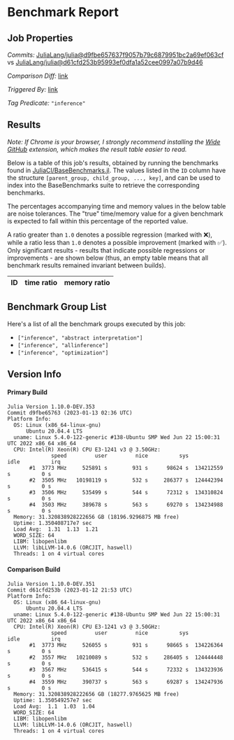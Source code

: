 # Benchmark Report

## Job Properties

*Commits:* [JuliaLang/julia@d9fbe657637f9057b79c6879951bc2a69ef063cf](https://github.com/JuliaLang/julia/commit/d9fbe657637f9057b79c6879951bc2a69ef063cf) vs [JuliaLang/julia@d61cfd253b95993ef0dfa1a52cee0997a07b9d46](https://github.com/JuliaLang/julia/commit/d61cfd253b95993ef0dfa1a52cee0997a07b9d46)

*Comparison Diff:* [link](https://github.com/JuliaLang/julia/compare/d61cfd253b95993ef0dfa1a52cee0997a07b9d46..d9fbe657637f9057b79c6879951bc2a69ef063cf)

*Triggered By:* [link](https://github.com/JuliaLang/julia/pull/48258#issuecomment-1381240323)

*Tag Predicate:* `"inference"`

## Results

*Note: If Chrome is your browser, I strongly recommend installing the [Wide GitHub](https://chrome.google.com/webstore/detail/wide-github/kaalofacklcidaampbokdplbklpeldpj?hl=en)
extension, which makes the result table easier to read.*

Below is a table of this job's results, obtained by running the benchmarks found in
[JuliaCI/BaseBenchmarks.jl](https://github.com/JuliaCI/BaseBenchmarks.jl). The values
listed in the `ID` column have the structure `[parent_group, child_group, ..., key]`,
and can be used to index into the BaseBenchmarks suite to retrieve the corresponding
benchmarks.

The percentages accompanying time and memory values in the below table are noise tolerances. The "true"
time/memory value for a given benchmark is expected to fall within this percentage of the reported value.

A ratio greater than `1.0` denotes a possible regression (marked with :x:), while a ratio less
than `1.0` denotes a possible improvement (marked with :white_check_mark:). Only significant results - results
that indicate possible regressions or improvements - are shown below (thus, an empty table means that all
benchmark results remained invariant between builds).

| ID | time ratio | memory ratio |
|----|------------|--------------|

## Benchmark Group List

Here's a list of all the benchmark groups executed by this job:

- `["inference", "abstract interpretation"]`
- `["inference", "allinference"]`
- `["inference", "optimization"]`

## Version Info

#### Primary Build

```
Julia Version 1.10.0-DEV.353
Commit d9fbe65763 (2023-01-13 02:36 UTC)
Platform Info:
  OS: Linux (x86_64-linux-gnu)
      Ubuntu 20.04.4 LTS
  uname: Linux 5.4.0-122-generic #138-Ubuntu SMP Wed Jun 22 15:00:31 UTC 2022 x86_64 x86_64
  CPU: Intel(R) Xeon(R) CPU E3-1241 v3 @ 3.50GHz: 
              speed         user         nice          sys         idle          irq
       #1  3773 MHz     525891 s        931 s      98624 s  134212559 s          0 s
       #2  3505 MHz   10198119 s        532 s     286377 s  124442394 s          0 s
       #3  3506 MHz     535499 s        544 s      72312 s  134310824 s          0 s
       #4  3503 MHz     389678 s        563 s      69270 s  134234988 s          0 s
  Memory: 31.320838928222656 GB (18196.9296875 MB free)
  Uptime: 1.350408717e7 sec
  Load Avg:  1.31  1.13  1.21
  WORD_SIZE: 64
  LIBM: libopenlibm
  LLVM: libLLVM-14.0.6 (ORCJIT, haswell)
  Threads: 1 on 4 virtual cores

```

#### Comparison Build

```
Julia Version 1.10.0-DEV.351
Commit d61cfd253b (2023-01-12 21:53 UTC)
Platform Info:
  OS: Linux (x86_64-linux-gnu)
      Ubuntu 20.04.4 LTS
  uname: Linux 5.4.0-122-generic #138-Ubuntu SMP Wed Jun 22 15:00:31 UTC 2022 x86_64 x86_64
  CPU: Intel(R) Xeon(R) CPU E3-1241 v3 @ 3.50GHz: 
              speed         user         nice          sys         idle          irq
       #1  3773 MHz     526055 s        931 s      98665 s  134226364 s          0 s
       #2  3557 MHz   10210089 s        532 s     286405 s  124444448 s          0 s
       #3  3567 MHz     536415 s        544 s      72332 s  134323936 s          0 s
       #4  3559 MHz     390737 s        563 s      69287 s  134247936 s          0 s
  Memory: 31.320838928222656 GB (18277.9765625 MB free)
  Uptime: 1.350549257e7 sec
  Load Avg:  1.1  1.03  1.04
  WORD_SIZE: 64
  LIBM: libopenlibm
  LLVM: libLLVM-14.0.6 (ORCJIT, haswell)
  Threads: 1 on 4 virtual cores

```
